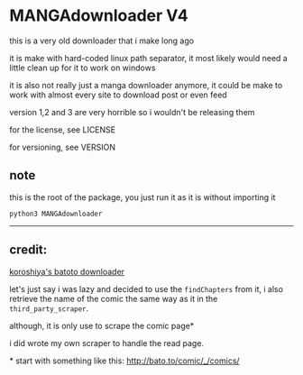 MANGAdownloader V4
====

this is a very old downloader that i make long ago

it is make with hard-coded linux path separator, it most likely would
need a little clean up for it to work on windows

it is also not really just a manga downloader anymore, it could be make to work
with almost every site to download post or even feed

version 1,2 and 3 are very horrible so i wouldn't be releasing them

for the license, see LICENSE

for versioning, see VERSION

note
----
this is the root of the package, you just run it as it is without importing it

`python3 MANGAdownloader`

____

credit:
----

[koroshiya's batoto downloader](https://github.com/koroshiya/batoto-downloader-py/)

let's just say i was lazy and decided to use the `findChapters` from it,
i also retrieve the name of the comic the same way as it in the `third_party_scraper`.

although, it is only use to scrape the comic page*

i did wrote my own scraper to handle the read page.

\* start with something like this: http://bato.to/comic/_/comics/
